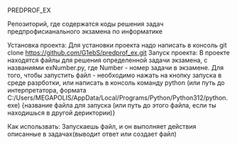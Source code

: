 PREDPROF_EX

Репозиторий, где содержатся коды решения задач предпрофисианального экзамена по информатике

Установка проекта:
Для установки проекта надо написать в консоль
git clone https://github.com/G1ebS/predprof_ex.git
Запуск проекта:
В проекте находятся файлы для решения определенной задачи экзамена, с названиями exNumber.py, где Number - номер задачи в экзамене. Для того, чтобы запустить файл - необходимо нажать на кнопку запуска в среде разрботки, или написать в консоль команду python (или путь до интерпретатора, формата C:/Users/MEGAPOLIS/AppData/Local/Programs/Python/Python312/python.exe) {название файла для запуска (или путь до этого файла, если ты находишься в другой дериктории)}

Как использвать:
Запускаешь файл, и он выполняет действия описанные в задачах(выводит ответ или создает файл)